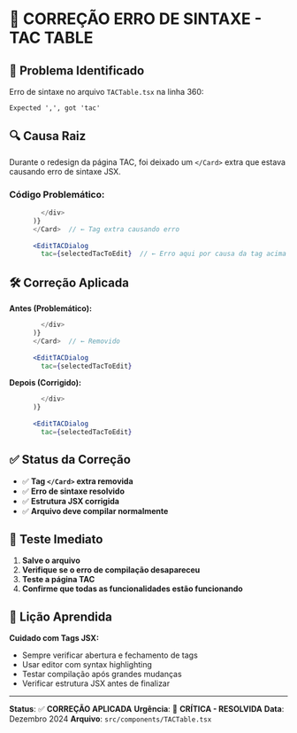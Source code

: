 # 🔧 CORREÇÃO ERRO DE SINTAXE - TAC TABLE

## 🐛 Problema Identificado

Erro de sintaxe no arquivo `TACTable.tsx` na linha 360:
```
Expected ',', got 'tac'
```

## 🔍 Causa Raiz

Durante o redesign da página TAC, foi deixado um `</Card>` extra que estava causando erro de sintaxe JSX.

### **Código Problemático:**
```jsx
        </div>
      )}
      </Card>  // ← Tag extra causando erro
      
      <EditTACDialog
        tac={selectedTacToEdit}  // ← Erro aqui por causa da tag acima
```

## 🛠️ Correção Aplicada

**Antes (Problemático):**
```jsx
        </div>
      )}
      </Card>  // ← Removido
      
      <EditTACDialog
        tac={selectedTacToEdit}
```

**Depois (Corrigido):**
```jsx
        </div>
      )}
      
      <EditTACDialog
        tac={selectedTacToEdit}
```

## ✅ Status da Correção

- ✅ **Tag `</Card>` extra removida**
- ✅ **Erro de sintaxe resolvido**
- ✅ **Estrutura JSX corrigida**
- ✅ **Arquivo deve compilar normalmente**

## 🧪 Teste Imediato

1. **Salve o arquivo**
2. **Verifique se o erro de compilação desapareceu**
3. **Teste a página TAC**
4. **Confirme que todas as funcionalidades estão funcionando**

## 📝 Lição Aprendida

**Cuidado com Tags JSX:**
- Sempre verificar abertura e fechamento de tags
- Usar editor com syntax highlighting
- Testar compilação após grandes mudanças
- Verificar estrutura JSX antes de finalizar

---

**Status**: ✅ **CORREÇÃO APLICADA**
**Urgência**: 🚨 **CRÍTICA - RESOLVIDA**
**Data**: Dezembro 2024
**Arquivo**: `src/components/TACTable.tsx`